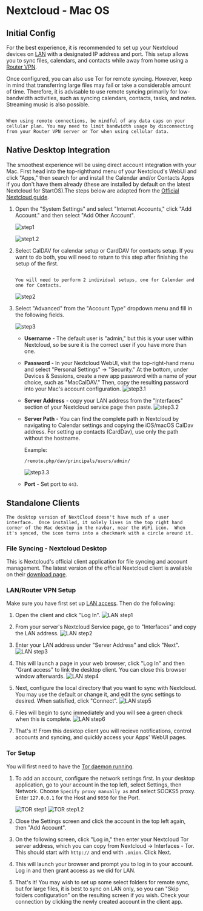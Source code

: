 # Nextcloud - Mac OS 

## Initial Config

For the best experience, it is recommended to set up your Nextcloud devices on [LAN](/user-manual/connecting-locally.md) with a designated IP address and port. This setup allows you to sync files, calendars, and contacts while away from home using a [Router VPN](/user-manual/connecting-remotely.md).

Once configured, you can also use Tor for remote syncing. However, keep in mind that transferring large files may fail or take a considerable amount of time. Therefore, it is advisable to use remote syncing primarily for low-bandwidth activities, such as syncing calendars, contacts, tasks, and notes. Streaming music is also possible.

```admonish warning

When using remote connections, be mindful of any data caps on your cellular plan. You may need to limit bandwidth usage by disconnecting from your Router VPN server or Tor when using cellular data.

```

## Native Desktop Integration

The smoothest experience will be using direct account integration with your Mac. First head into the top-righthand menu of your Nextcloud's WebUI and click "Apps," then search for and install the Calendar and/or Contacts Apps if you don't have them already (these are installed by default on the latest Nextcloud for StartOS).The steps below are adapted from the [Official Nextcloud guide](https://docs.nextcloud.com/server/24/user_manual/en/groupware/sync_osx.html).

1. Open the "System Settings" and select "Internet Accounts," click "Add Account." and then select "Add Other Account".

    ![step1](../assets/native-nextcloud-integration-macos-step1.png)

    ![step1.2](../assets/native-nextcloud-integration-macos-step1.2.png)

1. Select CalDAV for calendar setup or CardDAV for contacts setup. If you want to do both, you will need to return to this step after finishing the setup of the first.

    ```admonish note

    You will need to perform 2 individual setups, one for Calendar and one for Contacts.

    ```

    ![step2](../assets/native-nextcloud-integration-macos-step2.png)

1. Select "Advanced" from the "Account Type" dropdown menu and fill in the following fields.

    ![step3](../assets/native-nextcloud-integration-macos-step3.png)

    - **Username** - The default user is "admin," but this is your user within Nextcloud, so be sure it is the correct user if you have more than one.

    -  **Password** - In your Nextcloud WebUI, visit the top-right-hand menu and select "Personal Settings" -> "Security." At the bottom, under Devices & Sessions, create a new app password with a name of your choice, such as "MacCalDAV." Then, copy the resulting password into your Mac's account configuration. 
        ![step3.1](../assets/native-nextcloud-integration-macos-step3.1.png)

    - **Server Address** - copy your LAN address from the "Interfaces" section of your Nextcloud service page then paste.
        ![step3.2](../assets/native-nextcloud-integration-macos-step3.2.png)

    - **Server Path** - You can find the complete path in Nextcloud by navigating to Calendar settings and copying the iOS/macOS CalDav address. For setting up contacts (CardDav), use only the path without the hostname.
    
        Example:

         `/remote.php/dav/principals/users/admin/`

        ![step3.3](../assets/native-nextcloud-integration-macos-step3.3.png)

    - **Port** - Set port to `443`.

## Standalone Clients

```admonish note
The desktop version of NextCloud doesn't have much of a user interface.  Once installed, it solely lives in the top right hand corner of the Mac desktop in the navbar, near the WiFi icon.  When it's synced, the icon turns into a checkmark with a circle around it.
```

### File Syncing - Nextcloud Desktop

This is Nextcloud's official client application for file syncing and account management.  The latest version of the official Nextcloud client is available on their [download page](https://nextcloud.com/install/#install-clients).

### LAN/Router VPN Setup

Make sure you have first set up [LAN access](/user-manual/connecting-locally.md).  Then do the following:

1. Open the client and click "Log In".
    ![LAN step1](../assets/nextcloud-mac-step1.png)

1. From your server's Nextcloud Service page, go to "Interfaces" and copy the LAN address.
    ![LAN step2](../assets/nextcloud-mac-step2.png)

1. Enter your LAN address under "Server Address" and click "Next".
    ![LAN step3](../assets/nextcloud-mac-step3.png)

1. This will launch a page in your web browser, click "Log In" and then "Grant access" to link the desktop client. You can close this browser window afterwards.
    ![LAN step4](../assets/nextcloud-mac-step4.png)

1. Next, configure the local directory that you want to sync with Nextcloud. You may use the default or change it, and edit the sync settings to desired. When satisfied, click "Connect".
    ![LAN step5](../assets/nextcloud-mac-step5.png)

1. Files will begin to sync immediately and you will see a green check when this is complete.
    ![LAN step6](../assets/nextcloud-mac-step6.png)

1. That's it! From this desktop client you will recieve notifications, control accounts and syncing, and quickly access your Apps' WebUI pages.

### Tor Setup

You will first need to have the [Tor daemon running](/device-guides/mac/tor.md).

1. To add an account, configure the network settings first. In your desktop application, go to your account in the top left, select Settings, then Network. Choose `Specify proxy manually as` and select SOCKS5 proxy. Enter `127.0.0.1` for the Host and `9050` for the Port.

    ![TOR step1](../assets/nextcloud-mac-tor2.png)
    ![TOR step1.2](../assets/nextcloud-mac-tor3.png)

1. Close the Settings screen and click the account in the top left again, then "Add Account".
1. On the following screen, click "Log in," then enter your Nextcloud Tor server address, which you can copy from Nextcloud -> Interfaces - Tor. This should start with ``http://`` and end with ``.onion``. Click Next.
1. This will launch your browser and prompt you to log in to your account. Log in and then grant access as we did for LAN.
1. That's it! You may wish to set up some select folders for remote sync, but for large files, it is best to sync on LAN only, so you can "Skip folders configuration" on the resulting screen if you wish. Check your connection by clicking the newly created account in the client app.
